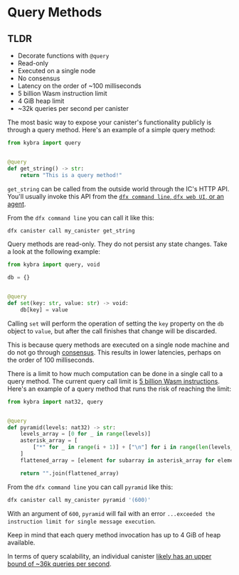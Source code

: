# Query Methods

## TLDR

-   Decorate functions with `@query`
-   Read-only
-   Executed on a single node
-   No consensus
-   Latency on the order of ~100 milliseconds
-   5 billion Wasm instruction limit
-   4 GiB heap limit
-   ~32k queries per second per canister

The most basic way to expose your canister's functionality publicly is through a query method. Here's an example of a simple query method:

```python
from kybra import query


@query
def get_string() -> str:
    return "This is a query method!"
```

`get_string` can be called from the outside world through the IC's HTTP API. You'll usually invoke this API from the [`dfx command line`, `dfx web UI`, or an agent](./deployment.md#interacting-with-your-canister).

From the `dfx command line` you can call it like this:

```bash
dfx canister call my_canister get_string
```

Query methods are read-only. They do not persist any state changes. Take a look at the following example:

```python
from kybra import query, void

db = {}


@query
def set(key: str, value: str) -> void:
    db[key] = value
```

Calling `set` will perform the operation of setting the `key` property on the `db` object to `value`, but after the call finishes that change will be discarded.

This is because query methods are executed on a single node machine and do not go through [consensus](https://internetcomputer.org/how-it-works/consensus/). This results in lower latencies, perhaps on the order of 100 milliseconds.

There is a limit to how much computation can be done in a single call to a query method. The current query call limit is [5 billion Wasm instructions](https://internetcomputer.org/docs/current/developer-docs/production/instruction-limits). Here's an example of a query method that runs the risk of reaching the limit:

```python
from kybra import nat32, query


@query
def pyramid(levels: nat32) -> str:
    levels_array = [0 for _ in range(levels)]
    asterisk_array = [
        ["*" for _ in range(i + 1)] + ["\n"] for i in range(len(levels_array))
    ]
    flattened_array = [element for subarray in asterisk_array for element in subarray]

    return "".join(flattened_array)

```

From the `dfx command line` you can call `pyramid` like this:

```bash
dfx canister call my_canister pyramid '(600)'
```

With an argument of `600`, `pyramid` will fail with an error `...exceeded the instruction limit for single message execution`.

Keep in mind that each query method invocation has up to 4 GiB of heap available.

In terms of query scalability, an individual canister [likely has an upper bound of ~36k queries per second](https://forum.dfinity.org/t/what-is-the-theroretical-number-for-txns-per-second-on-internet-computer-right-now/14039/6).
